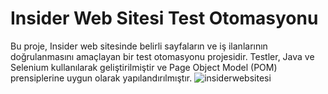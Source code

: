 # Insider Web Sitesi Test Otomasyonu
Bu proje, Insider web sitesinde belirli sayfaların ve iş ilanlarının doğrulanmasını amaçlayan bir test otomasyonu projesidir. Testler, Java ve Selenium kullanılarak geliştirilmiştir ve Page Object Model (POM) prensiplerine uygun olarak yapılandırılmıştır.
![insiderwebsitesi](https://github.com/user-attachments/assets/7ca0bb83-317a-4816-a9da-f411988f8f31)
